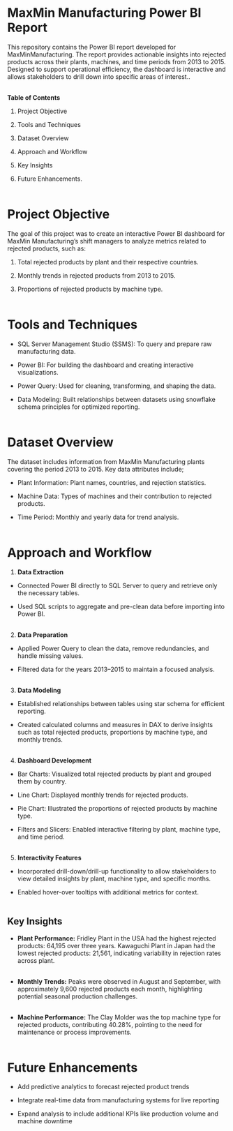 # MaxMin Manufacturing Power BI Report
This repository contains the Power BI report developed for MaxMinManufacturing. The report provides actionable insights into rejected products across their plants, machines, and time periods from 2013 to 2015. Designed to support operational efficiency, the dashboard is interactive and allows stakeholders to drill down into specific areas of interest..<br><br>


**Table of Contents**
1. Project Objective

2. Tools and Techniques

3. Dataset Overview

4. Approach and Workflow

5. Key Insights
   
6. Future Enhancements.<br><br>


# Project Objective
The goal of this project was to create an interactive Power BI dashboard for MaxMin Manufacturing’s shift managers to analyze metrics related to rejected products, such as:

1. Total rejected products by plant and their respective countries.
   
2. Monthly trends in rejected products from 2013 to 2015.
   
3. Proportions of rejected products by machine type.<br><br>

# Tools and Techniques
-  SQL Server Management Studio (SSMS): To query and prepare raw manufacturing data.

-  Power BI: For building the dashboard and creating interactive visualizations.

-  Power Query: Used for cleaning, transforming, and shaping the data.

-  Data Modeling: Built relationships between datasets using snowflake schema principles for optimized reporting.<br><br>


# Dataset Overview #
The dataset includes information from MaxMin Manufacturing plants covering the period 2013 to 2015. Key data attributes include;

- Plant Information: Plant names, countries, and rejection statistics.

- Machine Data: Types of machines and their contribution to rejected products.

- Time Period: Monthly and yearly data for trend analysis.<br><br>


# Approach and Workflow
1.  **Data Extraction**
- Connected Power BI directly to SQL Server to query and retrieve only the necessary tables.
  
- Used SQL scripts to aggregate and pre-clean data before importing into Power BI.<br><br>

2. **Data Preparation**
- Applied Power Query to clean the data, remove redundancies, and handle missing values.
  
- Filtered data for the years 2013–2015 to maintain a focused analysis.<br><br>

  
3. **Data Modeling**
- Established relationships between tables using star schema for efficient reporting.
  
- Created calculated columns and measures in DAX to derive insights such as total rejected products, proportions by machine type, and monthly trends.<br><br>
  
4. **Dashboard Development**
   
- Bar Charts: Visualized total rejected products by plant and grouped them by country.

- Line Chart: Displayed monthly trends for rejected products.

- Pie Chart: Illustrated the proportions of rejected products by machine type.

- Filters and Slicers: Enabled interactive filtering by plant, machine type, and time period.<br><br>

5. **Interactivity Features**
- Incorporated drill-down/drill-up functionality to allow stakeholders to view detailed insights by plant, machine type, and specific months.

- Enabled hover-over tooltips with additional metrics for context.<br><br>

## Key Insights

- **Plant Performance:** Fridley Plant in the USA had the highest rejected products: 64,195 over three years. Kawaguchi Plant in Japan had the lowest rejected products: 21,561, indicating variability in rejection rates across plant.<br><br>

- **Monthly Trends:** Peaks were observed in August and September, with approximately 9,600 rejected products each month, highlighting potential seasonal production challenges.<br><br>

- **Machine Performance:** The Clay Molder was the top machine type for rejected products, contributing 40.28%, pointing to the need for maintenance or process improvements.<br><br>

# Future Enhancements
- Add predictive analytics to forecast rejected product trends


- Integrate real-time data from manufacturing systems for live reporting


- Expand analysis to include additional KPIs like production volume and machine downtime


